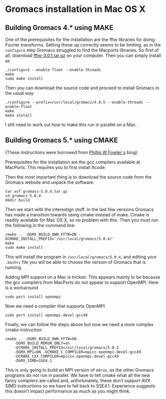 # Gromacs installation in Mac OS X

## Building Gromacs 4.* using MAKE
One of the prerequisites for the installation are the fftw libraries for
doing Fourier transforms. Setting these up correctly seems to be limiting, 
as in the `configure` step Gromacs struggled to find the Macports libraries.
So first of all, download 
[fftw-3.0.1.tar.gz](ftp://ftp.gromacs.org/pub/prerequisite_software/fftw-3.0.1.tar.gz) 
on your computer. Then you can simply install as

```
./configure --enable-float --enable-threads
make
sudo make install
```

Then you can download the source code and proceed to install Gromacs in the usual 
way

```
./configure --prefix=/usr/local/gromacs/4.0.5 --enable-threads --enable-float
make
make install
```

I still need to work out how to make this run in parallel on a Mac.

## Building Gromacs 5.* using CMAKE
(These instructions were borrowed from 
[Phillip W Fowler´s](http://philipwfowler.me/) blog).

Prerequisites for the installation are the gcc compilers available at MacPorts.
This requires you to first install Xcode.

Then the most important thing is to download the source code from the Gromacs 
website and unpack the software.

```
tar xvf gromacs-5.0.4.tar.gz
cd gromacs-5.0.4
mkdir build
```

Then we start with the interestign stuff. In the last few versions Gromacs
has made a transition towards using cmake instead of make. Cmake is readily 
available for Mac OS X, so no problem with this. Then you must run the following
in the command line:

```
cmake .. -DGMX_BUILD_OWN_FFTW=ON -DCMAKE_INSTALL_PREFIX='/usr/local/gromacs/5.0.4/'
make
sudo make install
```

This will install the program in `/usr/local/gromacs/5.0.4`, and editing your `.bashrc`
file you will be able to choose the version of Gromacs that is running.


Adding MPI support on a Mac is trickier. This appears mainly to be because the gcc 
compilers from MacPorts  do not appear to support OpenMPI. Here is a workaround 

```
sudo port install openmpi
```

Now we need a compiler that supports OpenMPI

```
sudo port install openmpi-devel-gcc49
```

Finally, we can follow the steps above but now we need a more complex cmake instruction

```
cmake .. -DGMX_BUILD_OWN_FFTW=ON
	-DGMX_BUILD_MDRUN_ONLY=on
	-DCMAKE_INSTALL_PREFIX=/usr/local/gromacs/5.0.2
	-DGMX_MPI=ON -DCMAKE_C_COMPILER=mpicc-openmpi-devel-gcc49
	-DCMAKE_CXX_COMPILER=mpicxx-openmpi-devel-gcc49
	-DGMX_SIMD=SSE4.1
```

This is only going to build an MPI version of `mdrun`, as the other Gromacs programs do not
run in parallel. We have to tell cmake what all the new fancy compilers are called and, 
unfortunately, these don’t support AVX SIMD instructions so we have to fall back to SSE4.1. 
Experience suggests this doesn’t impact performance as much as you might think. 
